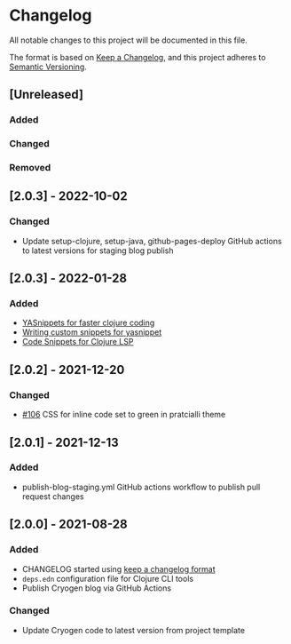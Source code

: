 # Changelog
All notable changes to this project will be documented in this file.

The format is based on [Keep a Changelog](https://keepachangelog.com/en/1.0.0/),
and this project adheres to [Semantic Versioning](https://semver.org/spec/v2.0.0.html).

## [Unreleased]
### Added
### Changed
### Removed

## [2.0.3] - 2022-10-02
### Changed
* Update setup-clojure, setup-java, github-pages-deploy GitHub actions to latest versions for staging blog publish


## [2.0.3] - 2022-01-28

### Added
* [YASnippets for faster clojure coding](https://practical.li/blog/posts/yasnippets-for-faster-clojure-development/)
* [Writing custom snippets for yasnippet](https://practical.li/blog/posts/writing-custom-snippets-for-yasnippets/)
* [Code Snippets for Clojure LSP](https://practical.li/blog-staging/posts/code-snippets-for-clojure-lsp/)

## [2.0.2] - 2021-12-20

### Changed
* [#106](https://github.com/practicalli/blog/pull/106) CSS for inline code set to green in pratcialli theme

## [2.0.1] - 2021-12-13

### Added
* publish-blog-staging.yml GitHub actions workflow to publish pull request changes


## [2.0.0] - 2021-08-28

### Added
* CHANGELOG started using [keep a changelog format](https://keepachangelog.com/en/1.0.0/)
* `deps.edn` configuration file for Clojure CLI tools
* Publish Cryogen blog via GitHub Actions

### Changed
* Update Cryogen code to latest version from project template
